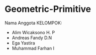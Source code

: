 # Geometric-Primitive
Nama Anggota KELOMPOK:
* Alim Wicaksono H. P
* Andreas Fandy D.N
* Ega Yastira
* Muhammad Farhan I
